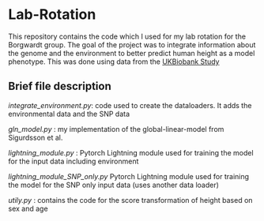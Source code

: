 # Lab-Rotation
This repository contains the code which I used for my lab rotation for the Borgwardt group.
The goal of the project was to integrate information about the genome and the environment to better predict human height as a model phenotype.
This was done using data from the [UKBiobank Study](https://pubmed.ncbi.nlm.nih.gov/25826379/)

## Brief file description
*integrate_environment.py*: code used to create the dataloaders. It adds the environmental data and the SNP data

*gln_model.py* : my implementation of the global-linear-model from Sigurdsson et al.

*lightning_module.py* : Pytorch Lightning module used for training the model for the input data including environment

*lightning_module_SNP_only.py* Pytorch Lightning module used for training the model for the SNP only input data (uses another data loader)

*utily.py* : contains the code for the score transformation of height based on sex and age

